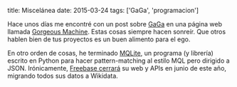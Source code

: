 title: Miscelánea
date: 2015-03-24
tags: ['GaGa', 'programacion']

Hace unos días me encontré con un post sobre [GaGa][] en una página
web llamada [Gorgeous Machine][]. Estas cosas siempre hacen sonreír.
Que otros hablen bien de tus proyectos es un buen alimento para el ego.

En otro orden de cosas, he terminado [MQLite][], un programa (y librería)
escrito en Python para hacer pattern-matching al estilo MQL pero
dirigido a JSON. Irónicamente, [Freebase cerrará][] su web y APIs en junio
de este año, migrando todos sus datos a Wikidata.

[GaGa]: https://github.com/Beluki/GaGa
[Gorgeous Machine]: http://www.gorgeousmachine.org/2015/01/lightweight-online-radio-player-windows.html

[MQLite]: https://github.com/Beluki/MQLite
[Freebase cerrará]: https://plus.google.com/109936836907132434202/posts/bu3z2wVqcQc

